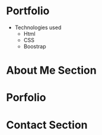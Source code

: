 
# Portfolio
* Technologies used
    * Html
    * CSS
    * Boostrap
# About Me Section



# Porfolio 



# Contact Section



